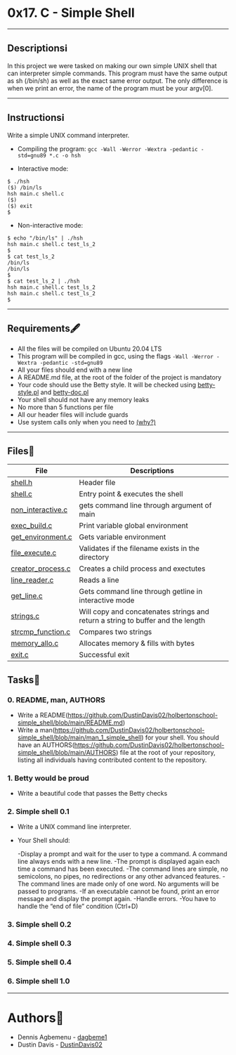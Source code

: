 # 0x17. C - Simple Shell

---

## Descriptions:information_source:

In this project we were tasked on making our own simple UNIX shell that can interpreter simple commands. This program must have the same output as sh (/bin/sh) as well as the exact same error output. The only difference is when we print an error, the name of the program must be your argv[0].

---

## Instructions:information_source:

Write a simple UNIX command interpreter.
* Compiling the program:
`gcc -Wall -Werror -Wextra -pedantic -std=gnu89 *.c -o hsh`

* Interactive mode:
```
$ ./hsh
($) /bin/ls
hsh main.c shell.c
($)
($) exit
$
```

* Non-interactive mode:
```
$ echo "/bin/ls" | ./hsh
hsh main.c shell.c test_ls_2
$
$ cat test_ls_2
/bin/ls
/bin/ls
$
$ cat test_ls_2 | ./hsh
hsh main.c shell.c test_ls_2
hsh main.c shell.c test_ls_2
$
```

---

## Requirements:fountain_pen:

- All the files will be compiled on Ubuntu 20.04 LTS 
- This program will be compiled in gcc, using the flags `-Wall -Werror -Wextra -pedantic -std=gnu89`
- All your files should end with a new line
- A README.md file, at the root of the folder of the project is mandatory
- Your code should use the Betty style. It will be checked using [betty-style.pl](https://github.com/holbertonschool/Betty/blob/master/betty-style.pl) and [betty-doc.pl](https://github.com/holbertonschool/Betty/blob/master/betty-doc.pl)
- Your shell should not have any memory leaks
- No more than 5 functions per file
- All our header files will include guards
- Use system calls only when you need to [(why?)](https://www.quora.com/Why-are-system-calls-expensive-in-operating-systems)

---

## Files:file_folder:

File|Descriptions
---|---
[shell.h](./shell.h)|Header file
[shell.c](./shell.c)|Entry point & executes the shell
[non_interactive.c](./non_interactive.c)|gets command line through argument of main
[exec_build.c](./exec_build.c)|Print variable global environment
[get_environment.c](./get_environment.c)|Gets variable environment
[file_execute.c](./file_execute.c)|Validates if the filename exists in the directory
[creator_process.c](./creator_process.c)|Creates a child process and exectutes
[line_reader.c](./line_reader.c)|Reads a line
[get_line.c](./get_line.c)|Gets command line through getline in interactive mode
[strings.c](./strings.c)|Will copy and concatenates strings and return a string to buffer and the length
[strcmp_function.c](./strcmp_function.c)|Compares two strings
[memory_allo.c](./memory_allo.c)|Allocates memory & fills with bytes
[exit.c](./exit.c)|Successful exit

## Tasks:scroll:

### 0. README, man, AUTHORS
* Write a README(https://github.com/DustinDavis02/holbertonschool-simple_shell/blob/main/README.md)
* Write a man(https://github.com/DustinDavis02/holbertonschool-simple_shell/blob/main/man_1_simple_shell) for your shell.
You should have an AUTHORS(https://github.com/DustinDavis02/holbertonschool-simple_shell/blob/main/AUTHORS) file at the root of your repository, listing all individuals having contributed content to the repository.

### 1. Betty would be proud
* Write a beautiful code that passes the Betty checks

### 2. Simple shell 0.1
* Write a UNIX command line interpreter.
* Your Shell should:

	-Display a prompt and wait for the user to type a command. A command line always ends with a new line.
	-The prompt is displayed again each time a command has been executed.
	-The command lines are simple, no semicolons, no pipes, no redirections or any other advanced features.
	-The command lines are made only of one word. No arguments will be passed to programs.
	-If an executable cannot be found, print an error message and display the prompt again.
	-Handle errors.
	-You have to handle the “end of file” condition (Ctrl+D)
### 3. Simple shell 0.2

### 4. Simple shell 0.3

### 5. Simple shell 0.4

### 6. Simple shell 1.0
---

# Authors:bookmark:
* Dennis Agbemenu - [dagbeme1](https://github.com/dagbeme1)
* Dustin Davis - [DustinDavis02](https://github.com/DustinDavis02)